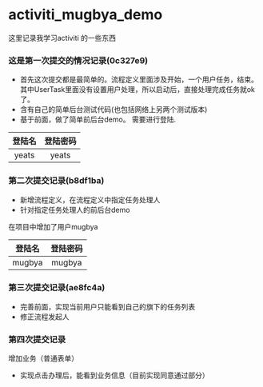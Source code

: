 activiti_mugbya_demo
====================

这里记录我学习activiti 的一些东西

### 这是第一次提交的情况记录(0c327e9)  

- 首先这次提交都是最简单的。流程定义里面涉及开始，一个用户任务，结束。其中UserTask里面没有设置用户处理，所以启动后，直接处理完成任务就ok了。
- 含有自己的简单后台测试代码(也包括网络上另两个测试版本)
- 基于前面，做了简单前后台demo。 需要进行登陆.

 
|登陆名| 登陆密码 |
|:-----:|:-------:|
|  yeats   |   yeats    |

 
### 第二次提交记录(b8df1ba)

- 新增流程定义，在流程定义中指定任务处理人
- 针对指定任务处理人的前后台demo

在项目中增加了用户mugbya 


|登陆名| 登陆密码 |
|:-----:|:-------:|
|  mugbya |   mugbya  |


### 第三次提交记录(ae8fc4a)

- 完善前面，实现当前用户只能看到自己的旗下的任务列表
- 修正流程发起人


### 第四次提交记录

 增加业务（普通表单）

- 实现点击办理后，能看到业务信息（目前实现同意通过部分）



